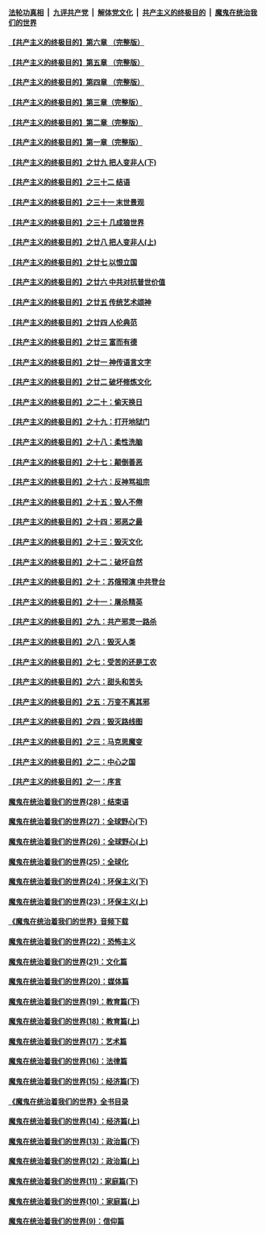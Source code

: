 ####  [法轮功真相](../../../../basic/blob/master/README.md?t=05030330) &nbsp;|&nbsp; [九评共产党](../../../../9ping.md/blob/master/README.md?t=05030330) &nbsp;|&nbsp; [解体党文化](../../../../jtdwh.md/blob/master/README.md?t=05030330)  &nbsp;|&nbsp; [共产主义的终极目的](../../../../gczydzjmd.md/blob/master/README.md?t=05030330) &nbsp;|&nbsp; [魔鬼在统治我们的世界](../../../../mgztzwmdsj.md/blob/master/README.md?t=05030330) 

#### [【共产主义的终极目的】第六章 （完整版）](../pages/nsc422/n11428913.md?t=05030330) 

#### [【共产主义的终极目的】第五章 （完整版）](../pages/nsc422/n11428912.md?t=05030330) 

#### [【共产主义的终极目的】第四章 （完整版）](../pages/nsc422/n11428907.md?t=05030330) 

#### [【共产主义的终极目的】第三章（完整版）](../pages/nsc422/n11428848.md?t=05030330) 

#### [【共产主义的终极目的】第二章（完整版）](../pages/nsc422/n11428831.md?t=05030330) 

#### [【共产主义的终极目的】第一章（完整版）](../pages/nsc422/n11417651.md?t=05030330) 

#### [【共产主义的终极目的】之廿九 把人变非人(下)](../pages/nsc422/n11344140.md?t=05030330) 

#### [【共产主义的终极目的】之三十二 结语](../pages/nsc422/n11360535.md?t=05030330) 

#### [【共产主义的终极目的】之三十一 末世景观](../pages/nsc422/n11351129.md?t=05030330) 

#### [【共产主义的终极目的】之三十 几成狼世界](../pages/nsc422/n11348280.md?t=05030330) 

#### [【共产主义的终极目的】之廿八 把人变非人(上)](../pages/nsc422/n11340492.md?t=05030330) 

#### [【共产主义的终极目的】之廿七 以恨立国](../pages/nsc422/n11336944.md?t=05030330) 

#### [【共产主义的终极目的】之廿六 中共对抗普世价值](../pages/nsc422/n11324785.md?t=05030330) 

#### [【共产主义的终极目的】之廿五 传统艺术颂神](../pages/nsc422/n11296396.md?t=05030330) 

#### [【共产主义的终极目的】之廿四 人伦典范](../pages/nsc422/n11296397.md?t=05030330) 

#### [【共产主义的终极目的】之廿三 富而有德](../pages/nsc422/n11283598.md?t=05030330) 

#### [【共产主义的终极目的】之廿一 神传语言文字](../pages/nsc422/n11263265.md?t=05030330) 

#### [【共产主义的终极目的】之廿二 破坏修炼文化](../pages/nsc422/n11245728.md?t=05030330) 

#### [【共产主义的终极目的】之二十：偷天换日](../pages/nsc422/n11238846.md?t=05030330) 

#### [【共产主义的终极目的】之十九：打开地狱门](../pages/nsc422/n11206376.md?t=05030330) 

#### [【共产主义的终极目的】之十八：柔性洗脑](../pages/nsc422/n11199994.md?t=05030330) 

#### [【共产主义的终极目的】之十七：颠倒善恶](../pages/nsc422/n11179782.md?t=05030330) 

#### [【共产主义的终极目的】之十六：反神骂祖宗](../pages/nsc422/n11166798.md?t=05030330) 

#### [【共产主义的终极目的】之十五：毁人不倦](../pages/nsc422/n11166792.md?t=05030330) 

#### [【共产主义的终极目的】之十四：邪恶之最](../pages/nsc422/n11150249.md?t=05030330) 

#### [【共产主义的终极目的】之十三：毁灭文化](../pages/nsc422/n11135227.md?t=05030330) 

#### [【共产主义的终极目的】之十二：破坏自然](../pages/nsc422/n11135214.md?t=05030330) 

#### [【共产主义的终极目的】之十：苏俄预演 中共登台](../pages/nsc422/n11118424.md?t=05030330) 

#### [【共产主义的终极目的】之十一：屠杀精英](../pages/nsc422/n11118442.md?t=05030330) 

#### [【共产主义的终极目的】之九：共产邪灵一路杀](../pages/nsc422/n11114139.md?t=05030330) 

#### [【共产主义的终极目的】之八：毁灭人类](../pages/nsc422/n11108503.md?t=05030330) 

#### [【共产主义的终极目的】之七：受苦的还是工农](../pages/nsc422/n11101809.md?t=05030330) 

#### [【共产主义的终极目的】之六：甜头和苦头](../pages/nsc422/n11096971.md?t=05030330) 

#### [【共产主义的终极目的】之五：万变不离其邪](../pages/nsc422/n11091285.md?t=05030330) 

#### [【共产主义的终极目的】之四：毁灭路线图](../pages/nsc422/n11086284.md?t=05030330) 

#### [【共产主义的终极目的】之三：马克思魔变](../pages/nsc422/n11061941.md?t=05030330) 

#### [【共产主义的终极目的】之二：中心之国](../pages/nsc422/n11047728.md?t=05030330) 

#### [【共产主义的终极目的】之一：序言](../pages/nsc422/n11086077.md?t=05030330) 

#### [魔鬼在统治着我们的世界(28)：结束语](../pages/nsc422/n10936246.md?t=05030330) 

#### [魔鬼在统治着我们的世界(27)：全球野心(下)](../pages/nsc422/n10928319.md?t=05030330) 

#### [魔鬼在统治着我们的世界(26)：全球野心(上)](../pages/nsc422/n10900318.md?t=05030330) 

#### [魔鬼在统治着我们的世界(25)：全球化](../pages/nsc422/n10788205.md?t=05030330) 

#### [魔鬼在统治着我们的世界(24)：环保主义(下)](../pages/nsc422/n10695307.md?t=05030330) 

#### [魔鬼在统治着我们的世界(23)：环保主义(上)](../pages/nsc422/n10688613.md?t=05030330) 

#### [《魔鬼在统治着我们的世界》音频下载](../pages/nsc422/n10635553.md?t=05030330) 

#### [魔鬼在统治着我们的世界(22)：恐怖主义](../pages/nsc422/n10614727.md?t=05030330) 

#### [魔鬼在统治着我们的世界(21)：文化篇](../pages/nsc422/n10597706.md?t=05030330) 

#### [魔鬼在统治着我们的世界(20)：媒体篇](../pages/nsc422/n10586579.md?t=05030330) 

#### [魔鬼在统治着我们的世界(19)：教育篇(下)](../pages/nsc422/n10564808.md?t=05030330) 

#### [魔鬼在统治着我们的世界(18)：教育篇(上)](../pages/nsc422/n10526970.md?t=05030330) 

#### [魔鬼在统治着我们的世界(17)：艺术篇](../pages/nsc422/n10499093.md?t=05030330) 

#### [魔鬼在统治着我们的世界(16)：法律篇](../pages/nsc422/n10485969.md?t=05030330) 

#### [魔鬼在统治着我们的世界(15)：经济篇(下)](../pages/nsc422/n10469975.md?t=05030330) 

#### [《魔鬼在统治着我们的世界》全书目录](../pages/nsc422/n10464261.md?t=05030330) 

#### [魔鬼在统治着我们的世界(14)：经济篇(上)](../pages/nsc422/n10457370.md?t=05030330) 

#### [魔鬼在统治着我们的世界(13)：政治篇(下)](../pages/nsc422/n10448270.md?t=05030330) 

#### [魔鬼在统治着我们的世界(12)：政治篇(上)](../pages/nsc422/n10444576.md?t=05030330) 

#### [魔鬼在统治着我们的世界(11)：家庭篇(下)](../pages/nsc422/n10440961.md?t=05030330) 

#### [魔鬼在统治着我们的世界(10)：家庭篇(上)](../pages/nsc422/n10435448.md?t=05030330) 

#### [魔鬼在统治着我们的世界(9)：信仰篇](../pages/nsc422/n10432159.md?t=05030330) 

